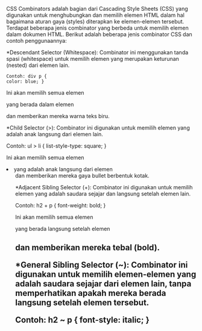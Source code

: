 CSS Combinators adalah bagian dari Cascading Style Sheets (CSS) yang digunakan untuk menghubungkan dan memilih elemen HTML dalam hal bagaimana aturan gaya (styles) diterapkan ke elemen-elemen tersebut. Terdapat beberapa jenis combinator yang berbeda untuk memilih elemen dalam dokumen HTML. Berikut adalah beberapa jenis combinator CSS dan contoh penggunaannya:

*Descendant Selector (Whitespace):
    Combinator ini menggunakan tanda spasi (whitespace) untuk memilih elemen yang merupakan keturunan (nested) dari elemen lain.

    Contoh: div p {
    color: blue; }

Ini akan memilih semua elemen <p> yang berada dalam elemen <div> dan memberikan mereka warna teks biru.

*Child Selector (>):
Combinator ini digunakan untuk memilih elemen yang adalah anak langsung dari elemen lain.

Contoh: ul > li {
    list-style-type: square; }

Ini akan memilih semua elemen <li> yang adalah anak langsung dari elemen <ul> dan memberikan mereka gaya bullet berbentuk kotak.

*Adjacent Sibling Selector (+):
Combinator ini digunakan untuk memilih elemen yang adalah saudara sejajar dan langsung setelah elemen lain.

Contoh: h2 + p {
    font-weight: bold; }

Ini akan memilih semua elemen <p> yang berada langsung setelah elemen <h2> dan memberikan mereka tebal (bold).

*General Sibling Selector (~):
Combinator ini digunakan untuk memilih elemen-elemen yang adalah saudara sejajar dari elemen lain, tanpa memperhatikan apakah mereka berada langsung setelah elemen tersebut.

Contoh: h2 ~ p {
    font-style: italic; }